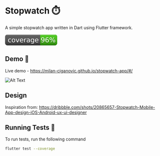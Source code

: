 # Stopwatch ⏱️

A simple stopwatch app written in Dart using Flutter framework.

[![Coverage](./coverage_badge.svg?sanitize=true)](https://about.codecov.io/)

## Demo 🚀
Live demo - https://milan-ciganovic.github.io/stopwatch-app/#/

![Alt Text](https://media.giphy.com/media/v1.Y2lkPTc5MGI3NjExMzl3ZzYyYTh5ZTY1eHh6YW4xYWd6dDlnd2NwcjVnaXM3YXVieDJuZCZlcD12MV9pbnRlcm5hbF9naWZfYnlfaWQmY3Q9Zw/Y1IAEXaD3ih12Mlot4/giphy.gif)

## Design

Inspiration from: https://dribbble.com/shots/20865657-Stopwatch-Mobile-App-design-iOS-Android-ux-ui-designer

## Running Tests 🧪

To run tests, run the following command

```bash
flutter test --coverage
```

